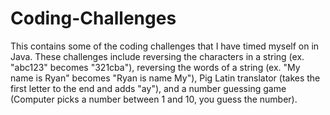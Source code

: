 # Coding-Challenges

This contains some of the coding challenges that I have timed myself on in Java. These challenges include reversing the characters in a string (ex. "abc123" becomes "321cba"), reversing the words of a string (ex. "My name is Ryan" becomes "Ryan is name My"), Pig Latin translator (takes the first letter to the end and adds "ay"), and a number guessing game (Computer picks a number between 1 and 10, you guess the number).
